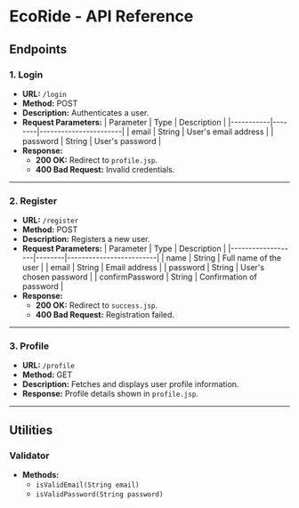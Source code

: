 # EcoRide - API Reference

## Endpoints
### 1. **Login**
- **URL:** `/login`
- **Method:** POST
- **Description:** Authenticates a user.
- **Request Parameters:**
  | Parameter | Type   | Description           |
  |-----------|--------|-----------------------|
  | email     | String | User's email address  |
  | password  | String | User's password       |
- **Response:**
  - **200 OK:** Redirect to `profile.jsp`.
  - **400 Bad Request:** Invalid credentials.

---

### 2. **Register**
- **URL:** `/register`
- **Method:** POST
- **Description:** Registers a new user.
- **Request Parameters:**
  | Parameter         | Type   | Description             |
  |-------------------|--------|-------------------------|
  | name              | String | Full name of the user   |
  | email             | String | Email address           |
  | password          | String | User's chosen password  |
  | confirmPassword   | String | Confirmation of password |
- **Response:**
  - **200 OK:** Redirect to `success.jsp`.
  - **400 Bad Request:** Registration failed.

---

### 3. **Profile**
- **URL:** `/profile`
- **Method:** GET
- **Description:** Fetches and displays user profile information.
- **Response:** Profile details shown in `profile.jsp`.

---

## Utilities
### Validator
- **Methods:**
  - `isValidEmail(String email)`
  - `isValidPassword(String password)`
